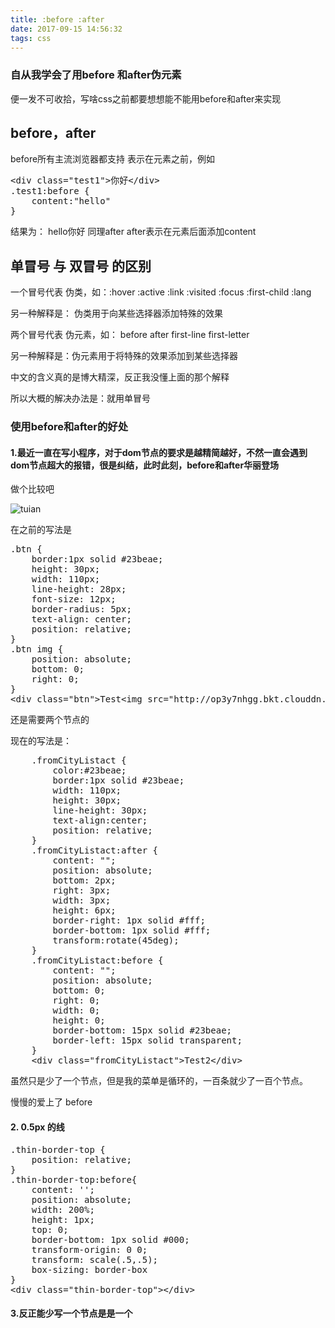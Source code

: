 ```yaml
---
title: :before :after
date: 2017-09-15 14:56:32
tags: css
---
```

### 自从我学会了用before 和after伪元素
便一发不可收拾，写啥css之前都要想想能不能用before和after来实现


## before，after

before所有主流浏览器都支持
表示在元素之前，例如
<pre>
&lt;div class="test1"&gt;你好&lt;/div&gt;
.test1:before {
    content:"hello"
}
</pre>

结果为： hello你好
同理after
after表示在元素后面添加content


## 单冒号 与 双冒号 的区别

一个冒号代表 伪类，如：:hover :active :link :visited :focus :first-child :lang


另一种解释是： 伪类用于向某些选择器添加特殊的效果

两个冒号代表 伪元素，如： before after first-line first-letter


另一种解释是：伪元素用于将特殊的效果添加到某些选择器


中文的含义真的是博大精深，反正我没懂上面的那个解释


所以大概的解决办法是：就用单冒号



### 使用before和after的好处
#### 1.最近一直在写小程序，对于dom节点的要求是越精简越好，不然一直会遇到dom节点超大的报错，很是纠结，此时此刻，before和after华丽登场
做个比较吧

![tuian](http://op3y7nhgg.bkt.clouddn.com/choose1.png)



在之前的写法是


<pre>
.btn {
    border:1px solid #23beae;
    height: 30px;
    width: 110px;
    line-height: 28px;
    font-size: 12px;
    border-radius: 5px;
    text-align: center;
    position: relative;
}
.btn img {
    position: absolute;
    bottom: 0;
    right: 0;
}
&lt;div class="btn"&gt;Test&lt;img src="http://op3y7nhgg.bkt.clouddn.com/choose.png"&gt;&lt;/div&gt;
</pre>

还是需要两个节点的

现在的写法是：



<pre>
    .fromCityListact {
        color:#23beae;
        border:1px solid #23beae;
        width: 110px;
        height: 30px;
        line-height: 30px;
        text-align:center;
        position: relative;
    }
    .fromCityListact:after {
        content: "";
        position: absolute;
        bottom: 2px;
        right: 3px;
        width: 3px;
        height: 6px;
        border-right: 1px solid #fff;
        border-bottom: 1px solid #fff;
        transform:rotate(45deg);
    }
    .fromCityListact:before {
        content: "";
        position: absolute;
        bottom: 0;
        right: 0;
        width: 0;
        height: 0;
        border-bottom: 15px solid #23beae;
        border-left: 15px solid transparent;
    }
    &lt;div class="fromCityListact"&gt;Test2&lt;/div&gt;
</pre>


  虽然只是少了一个节点，但是我的菜单是循环的，一百条就少了一百个节点。



  慢慢的爱上了 before


#### 2.  0.5px 的线



<pre>
.thin-border-top {
    position: relative;
}
.thin-border-top:before{
    content: '';
    position: absolute;
    width: 200%;
    height: 1px;
    top: 0;
    border-bottom: 1px solid #000;
    transform-origin: 0 0;
    transform: scale(.5,.5);
    box-sizing: border-box
}
&lt;div class="thin-border-top"&gt;&lt;/div&gt;
</pre>

#### 3.反正能少写一个节点是是一个
